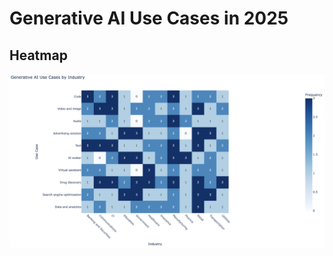 # Generative AI Use Cases in 2025

## Heatmap

![Heatmap](https://github.com/serkan-usta/Generative_AI_Use_Cases/blob/852098fe1bce2fad95146a0702a63c79179f655e/heatmap.png)
